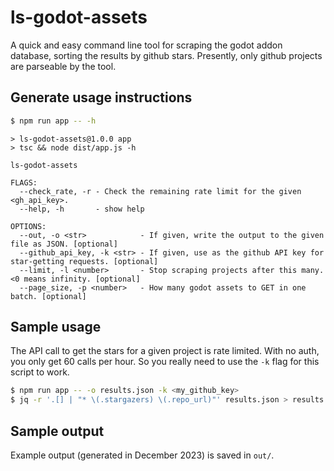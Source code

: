 # ls-godot-assets

A quick and easy command line tool for scraping the godot addon database,
sorting the results by github stars. Presently, only github projects are parseable by the tool.

## Generate usage instructions

```bash
$ npm run app -- -h
```

```
> ls-godot-assets@1.0.0 app
> tsc && node dist/app.js -h

ls-godot-assets

FLAGS:
  --check_rate, -r - Check the remaining rate limit for the given <gh_api_key>.
  --help, -h       - show help

OPTIONS:
  --out, -o <str>            - If given, write the output to the given file as JSON. [optional]
  --github_api_key, -k <str> - If given, use as the github API key for star-getting requests. [optional]
  --limit, -l <number>       - Stop scraping projects after this many. <0 means infinity. [optional]
  --page_size, -p <number>   - How many godot assets to GET in one batch. [optional]
```

## Sample usage

The API call to get the stars for a given project is rate limited. With no auth, you only get 60 calls per hour.
So you really need to use the `-k` flag for this script to work.

```bash
$ npm run app -- -o results.json -k <my_github_key>
$ jq -r '.[] | "* \(.stargazers) \(.repo_url)"' results.json > results.md
```

## Sample output
Example output (generated in December 2023) is saved in `out/`.